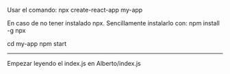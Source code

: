 Usar el comando:
npx create-react-app my-app

En caso de no tener instalado npx. Sencillamente instalarlo con:
npm install -g npx

cd my-app
npm start

---

Empezar leyendo el index.js en Alberto/index.js
